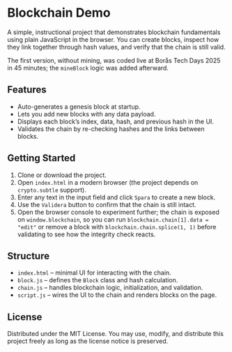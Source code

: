 # Blockchain Demo

A simple, instructional project that demonstrates blockchain fundamentals using plain JavaScript in the browser. You can create blocks, inspect how they link together through hash values, and verify that the chain is still valid.

The first version, without mining, was coded live at Borås Tech Days 2025 in 45 minutes; the `mineBlock` logic was added afterward.

## Features
- Auto-generates a genesis block at startup.
- Lets you add new blocks with any data payload.
- Displays each block’s index, data, hash, and previous hash in the UI.
- Validates the chain by re-checking hashes and the links between blocks.

## Getting Started
1. Clone or download the project.
2. Open `index.html` in a modern browser (the project depends on `crypto.subtle` support).
3. Enter any text in the input field and click `Spara` to create a new block.
4. Use the `Validera` button to confirm that the chain is still intact.
5. Open the browser console to experiment further; the chain is exposed on `window.blockchain`, so you can run `blockchain.chain[1].data = "edit"` or remove a block with `blockchain.chain.splice(1, 1)` before validating to see how the integrity check reacts.

## Structure
- `index.html` – minimal UI for interacting with the chain.
- `block.js` – defines the `Block` class and hash calculation.
- `chain.js` – handles blockchain logic, initialization, and validation.
- `script.js` – wires the UI to the chain and renders blocks on the page.

## License
Distributed under the MIT License. You may use, modify, and distribute this project freely as long as the license notice is preserved.
